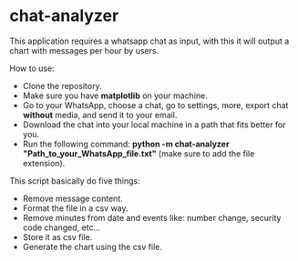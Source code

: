 # chat-analyzer
This application requires a whatsapp chat as input, with this it will output a chart with messages per hour by users.

How to use:

- Clone the repository.
- Make sure you have **matplotlib** on your machine.
- Go to your WhatsApp, choose a chat, go to settings, more, export chat **without** media, and send it to your email.
- Download the chat into your local machine in a path that fits better for you.
- Run the following command: **python -m chat-analyzer "Path_to_your_WhatsApp_file.txt"** (make sure to add the file extension).

This script basically do five things:

- Remove message content.
- Format the file in a csv way.
- Remove minutes from date and events like: number change, security code changed, etc...
- Store it as csv file.
- Generate the chart using the csv file.